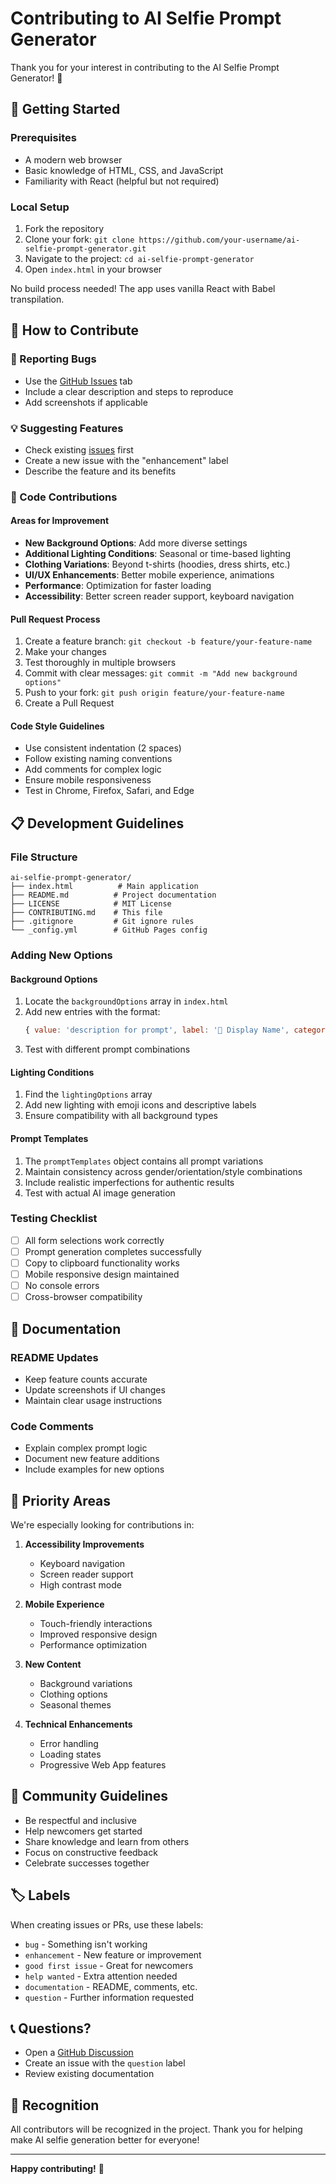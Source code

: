 # Contributing to AI Selfie Prompt Generator

Thank you for your interest in contributing to the AI Selfie Prompt Generator! 🎉

## 🚀 Getting Started

### Prerequisites
- A modern web browser
- Basic knowledge of HTML, CSS, and JavaScript
- Familiarity with React (helpful but not required)

### Local Setup
1. Fork the repository
2. Clone your fork: `git clone https://github.com/your-username/ai-selfie-prompt-generator.git`
3. Navigate to the project: `cd ai-selfie-prompt-generator`
4. Open `index.html` in your browser

No build process needed! The app uses vanilla React with Babel transpilation.

## 🤝 How to Contribute

### 🐛 Reporting Bugs
- Use the [GitHub Issues](https://github.com/aaronvstory/ai-selfie-prompt-generator/issues) tab
- Include a clear description and steps to reproduce
- Add screenshots if applicable

### 💡 Suggesting Features
- Check existing [issues](https://github.com/aaronvstory/ai-selfie-prompt-generator/issues) first
- Create a new issue with the "enhancement" label
- Describe the feature and its benefits

### 🔧 Code Contributions

#### Areas for Improvement
- **New Background Options**: Add more diverse settings
- **Additional Lighting Conditions**: Seasonal or time-based lighting
- **Clothing Variations**: Beyond t-shirts (hoodies, dress shirts, etc.)
- **UI/UX Enhancements**: Better mobile experience, animations
- **Performance**: Optimization for faster loading
- **Accessibility**: Better screen reader support, keyboard navigation

#### Pull Request Process
1. Create a feature branch: `git checkout -b feature/your-feature-name`
2. Make your changes
3. Test thoroughly in multiple browsers
4. Commit with clear messages: `git commit -m "Add new background options"`
5. Push to your fork: `git push origin feature/your-feature-name`
6. Create a Pull Request

#### Code Style Guidelines
- Use consistent indentation (2 spaces)
- Follow existing naming conventions
- Add comments for complex logic
- Ensure mobile responsiveness
- Test in Chrome, Firefox, Safari, and Edge

## 📋 Development Guidelines

### File Structure
```
ai-selfie-prompt-generator/
├── index.html          # Main application
├── README.md          # Project documentation
├── LICENSE            # MIT License
├── CONTRIBUTING.md    # This file
├── .gitignore         # Git ignore rules
└── _config.yml        # GitHub Pages config
```

### Adding New Options

#### Background Options
1. Locate the `backgroundOptions` array in `index.html`
2. Add new entries with the format:
   ```javascript
   { value: 'description for prompt', label: '🎯 Display Name', category: 'Category' }
   ```
3. Test with different prompt combinations

#### Lighting Conditions
1. Find the `lightingOptions` array
2. Add new lighting with emoji icons and descriptive labels
3. Ensure compatibility with all background types

#### Prompt Templates
1. The `promptTemplates` object contains all prompt variations
2. Maintain consistency across gender/orientation/style combinations
3. Include realistic imperfections for authentic results
4. Test with actual AI image generation

### Testing Checklist
- [ ] All form selections work correctly
- [ ] Prompt generation completes successfully
- [ ] Copy to clipboard functionality works
- [ ] Mobile responsive design maintained
- [ ] No console errors
- [ ] Cross-browser compatibility

## 📝 Documentation

### README Updates
- Keep feature counts accurate
- Update screenshots if UI changes
- Maintain clear usage instructions

### Code Comments
- Explain complex prompt logic
- Document new feature additions
- Include examples for new options

## 🎯 Priority Areas

We're especially looking for contributions in:

1. **Accessibility Improvements**
   - Keyboard navigation
   - Screen reader support
   - High contrast mode

2. **Mobile Experience**
   - Touch-friendly interactions
   - Improved responsive design
   - Performance optimization

3. **New Content**
   - Background variations
   - Clothing options
   - Seasonal themes

4. **Technical Enhancements**
   - Error handling
   - Loading states
   - Progressive Web App features

## 💬 Community Guidelines

- Be respectful and inclusive
- Help newcomers get started
- Share knowledge and learn from others
- Focus on constructive feedback
- Celebrate successes together

## 🏷️ Labels

When creating issues or PRs, use these labels:
- `bug` - Something isn't working
- `enhancement` - New feature or improvement
- `good first issue` - Great for newcomers
- `help wanted` - Extra attention needed
- `documentation` - README, comments, etc.
- `question` - Further information requested

## 📞 Questions?

- Open a [GitHub Discussion](https://github.com/aaronvstory/ai-selfie-prompt-generator/discussions)
- Create an issue with the `question` label
- Review existing documentation

## 🙏 Recognition

All contributors will be recognized in the project. Thank you for helping make AI selfie generation better for everyone!

---

**Happy contributing!** 🚀 